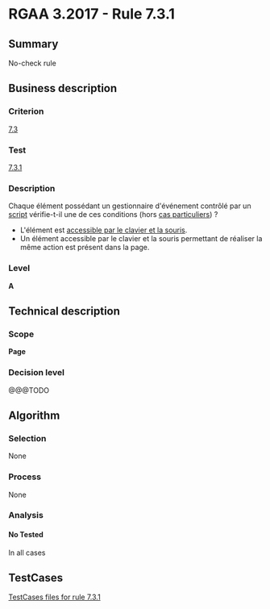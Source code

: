 # RGAA 3.2017 - Rule 7.3.1

## Summary
No-check rule


## Business description

### Criterion
[7.3](http://references.modernisation.gouv.fr/rgaa-accessibilite/criteres.html#crit-7-3)

### Test
[7.3.1](http://references.modernisation.gouv.fr/rgaa-accessibilite/criteres.html#test-7-3-1)

### Description
<div lang="fr">Chaque &#xE9;l&#xE9;ment poss&#xE9;dant un gestionnaire d'&#xE9;v&#xE9;nement contr&#xF4;l&#xE9; par un <a href="http://references.modernisation.gouv.fr/rgaa-accessibilite/glossaire.html#script">script</a> v&#xE9;rifie-t-il une de ces conditions (hors <a href="http://references.modernisation.gouv.fr/rgaa-accessibilite/cas-particuliers.html#cp-7-3" title="Cas particuliers pour le crit&#xE8;re 7.3">cas particuliers</a>)&nbsp;? <ul><li>L'&#xE9;l&#xE9;ment est <a href="http://references.modernisation.gouv.fr/rgaa-accessibilite/glossaire.html#accessible-et-activable-par-le-clavier-et-la-souris">accessible par le clavier et la souris</a>.</li> <li>Un &#xE9;l&#xE9;ment accessible par le clavier et la souris permettant de r&#xE9;aliser la m&#xEA;me action est pr&#xE9;sent dans la page.</li> </ul></div>

### Level
**A**


## Technical description

### Scope
**Page**

### Decision level
@@@TODO


## Algorithm

### Selection
None

### Process
None

### Analysis

#### No Tested
In all cases


##  TestCases

[TestCases files for rule 7.3.1](https://github.com/Asqatasun/Asqatasun/tree/develop/rules/rules-rgaa3.2017/src/test/resources/testcases/rgaa32017/Rgaa32017Rule070301/)


